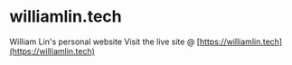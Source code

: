 # williamlin.tech
William Lin's personal website
Visit the live site @ [https://williamlin.tech](https://williamlin.tech)
